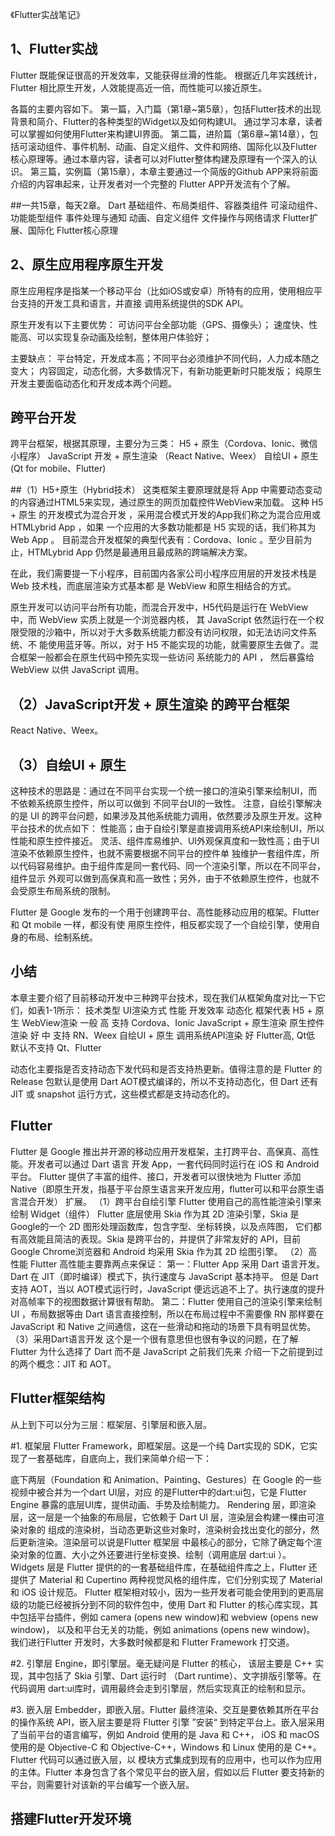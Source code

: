 《Flutter实战笔记》
## 1、Flutter实战
Flutter 既能保证很高的开发效率，又能获得丝滑的性能。
根据近几年实践统计，Flutter 相比原生开发，人效能提高近一倍，而性能可以接近原生。

各篇的主要内容如下。
第一篇，入门篇（第1章~第5章），包括Flutter技术的出现背景和简介、Flutter的各种类型的Widget以及如何构建UI。
通过学习本章，读者可以掌握如何使用Flutter来构建UI界面。
第二篇，进阶篇（第6章~第14章），包括可滚动组件、事件机制、动画、自定义组件、文件和网络、国际化以及Flutter
核心原理等。通过本章内容，读者可以对Flutter整体构建及原理有一个深入的认识。
第三篇，实例篇（第15章），本章主要通过一个简版的Github APP来将前面介绍的内容串起来，让开发者对一个完整的
Flutter APP开发流有个了解。

##一共15章，每天2章。
Dart
基础组件、布局类组件、容器类组件
可滚动组件、功能能型组件
事件处理与通知
动画、自定义组件
文件操作与网络请求
Flutter扩展、国际化
Flutter核心原理

## 2、原生应用程序原生开发
原生应用程序是指某一个移动平台（比如iOS或安卓）所特有的应用，使用相应平台支持的开发工具和语言，并直接
调用系统提供的SDK API。

原生开发有以下主要优势：
可访问平台全部功能（GPS、摄像头）；
速度快、性能高、可以实现复杂动画及绘制，整体用户体验好；

主要缺点：
平台特定，开发成本高；不同平台必须维护不同代码，人力成本随之变大；
内容固定，动态化弱，大多数情况下，有新功能更新时只能发版；
纯原生开发主要面临动态化和开发成本两个问题。

## 跨平台开发
跨平台框架，根据其原理，主要分为三类：
H5 + 原生（Cordova、Ionic、微信小程序）
JavaScript 开发 + 原生渲染 （React Native、Weex）
自绘UI + 原生 (Qt for mobile、Flutter)

##（1）H5+原生（Hybrid技术）
这类框架主要原理就是将 App 中需要动态变动的内容通过HTML5来实现，通过原生的网页加载控件WebView来加载。
这种 H5 + 原生 的开发模式为混合开发 ，采用混合模式开发的App我们称之为混合应用或 HTMLybrid App ，如果
一个应用的大多数功能都是 H5 实现的话，我们称其为 Web App 。
目前混合开发框架的典型代表有：Cordova、Ionic 。至少目前为止，HTMLybrid App 仍然是最通用且最成熟的跨端解决方案。

在此，我们需要提一下小程序，目前国内各家公司小程序应用层的开发技术栈是 Web 技术栈，而底层渲染方式基本都
是 WebView 和原生相结合的方式。

原生开发可以访问平台所有功能，而混合开发中，H5代码是运行在 WebView 中，而 WebView 实质上就是一个浏览器内核，
其 JavaScript 依然运行在一个权限受限的沙箱中，所以对于大多数系统能力都没有访问权限，如无法访问文件系统、不
能使用蓝牙等。所以，对于 H5 不能实现的功能，就需要原生去做了。混合框架一般都会在原生代码中预先实现一些访问
系统能力的 API ， 然后暴露给 WebView 以供 JavaScript 调用。

## （2）JavaScript开发 + 原生渲染 的跨平台框架
React Native、Weex。

## （3）自绘UI + 原生
这种技术的思路是：通过在不同平台实现一个统一接口的渲染引擎来绘制UI，而不依赖系统原生控件，所以可以做到
不同平台UI的一致性。
注意，自绘引擎解决的是 UI 的跨平台问题，如果涉及其他系统能力调用，依然要涉及原生开发。这种平台技术的优点如下：
性能高；由于自绘引擎是直接调用系统API来绘制UI，所以性能和原生控件接近。
灵活、组件库易维护、UI外观保真度和一致性高；由于UI渲染不依赖原生控件，也就不需要根据不同平台的控件单
独维护一套组件库，所以代码容易维护。由于组件库是同一套代码、同一个渲染引擎，所以在不同平台，组件显示
外观可以做到高保真和高一致性；另外，由于不依赖原生控件，也就不会受原生布局系统的限制。

Flutter 是 Google 发布的一个用于创建跨平台、高性能移动应用的框架。Flutter 和 Qt mobile 一样，都没有使
用原生控件，相反都实现了一个自绘引擎，使用自身的布局、绘制系统。

## 小结
本章主要介绍了目前移动开发中三种跨平台技术，现在我们从框架角度对比一下它们，如表1-1所示：
技术类型	            UI渲染方式	        性能	    开发效率	    动态化	        框架代表
H5 + 原生	            WebView渲染	        一般	    高	            支持	        Cordova、Ionic
JavaScript + 原生渲染	原生控件渲染	    好	        中	            支持	        RN、Weex
自绘UI + 原生	        调用系统API渲染	    好	        Flutter高, Qt低	默认不支持	    Qt、Flutter

动态化主要指是否支持动态下发代码和是否支持热更新。值得注意的是 Flutter 的Release 包默认是使用 Dart 
AOT模式编译的，所以不支持动态化，但 Dart 还有 JIT 或 snapshot 运行方式，这些模式都是支持动态化的。

## Flutter
Flutter 是 Google 推出并开源的移动应用开发框架，主打跨平台、高保真、高性能。开发者可以通过 Dart 语言
开发 App，一套代码同时运行在 iOS 和 Android平台。 Flutter 提供了丰富的组件、接口，开发者可以很快地为
Flutter 添加 Native（即原生开发，指基于平台原生语言来开发应用，flutter可以和平台原生语言混合开发） 扩展。
（1）跨平台自绘引擎
Flutter 使用自己的高性能渲染引擎来绘制 Widget（组件）
Flutter 底层使用 Skia 作为其 2D 渲染引擎，Skia 是 Google的一个 2D 图形处理函数库，包含字型、坐标转换，以及点阵图，
它们都有高效能且简洁的表现。Skia 是跨平台的，并提供了非常友好的 API，目前 Google Chrome浏览器和 Android 均采用 
Skia 作为其 2D 绘图引擎。
（2）高性能 
Flutter 高性能主要靠两点来保证：
第一：Flutter App 采用 Dart 语言开发。Dart 在 JIT（即时编译）模式下，执行速度与 JavaScript 基本持平。
但是 Dart 支持 AOT，当以 AOT模式运行时，JavaScript 便远远追不上了。执行速度的提升对高帧率下的视图数据计算很有帮助。
第二：Flutter 使用自己的渲染引擎来绘制 UI ，布局数据等由 Dart 语言直接控制，所以在布局过程中不需要像 
RN 那样要在 JavaScript 和 Native 之间通信，这在一些滑动和拖动的场景下具有明显优势。
（3）采用Dart语言开发
这个是一个很有意思但也很有争议的问题，在了解 Flutter 为什么选择了 Dart 而不是 JavaScript 之前我们先来
介绍一下之前提到过的两个概念：JIT 和 AOT。

## Flutter框架结构
从上到下可以分为三层：框架层、引擎层和嵌入层。

#1. 框架层
Flutter Framework，即框架层。这是一个纯 Dart实现的 SDK，它实现了一套基础库，自底向上，我们来简单介绍一下：

底下两层（Foundation 和 Animation、Painting、Gestures）在 Google 的一些视频中被合并为一个dart UI层，对应
的是Flutter中的dart:ui包，它是 Flutter Engine 暴露的底层UI库，提供动画、手势及绘制能力。
Rendering 层，即渲染层，这一层是一个抽象的布局层，它依赖于 Dart UI 层，渲染层会构建一棵由可渲染对象的
组成的渲染树，当动态更新这些对象时，渲染树会找出变化的部分，然后更新渲染。渲染层可以说是Flutter 框架层
中最核心的部分，它除了确定每个渲染对象的位置、大小之外还要进行坐标变换、绘制（调用底层 dart:ui ）。
Widgets 层是 Flutter 提供的的一套基础组件库，在基础组件库之上，Flutter 还提供了 Material 和 Cupertino 
两种视觉风格的组件库，它们分别实现了 Material 和 iOS 设计规范。
Flutter 框架相对较小，因为一些开发者可能会使用到的更高层级的功能已经被拆分到不同的软件包中，使用 Dart 
和 Flutter 的核心库实现，其中包括平台插件，例如 camera (opens new window)和 webview (opens new window)，
以及和平台无关的功能，例如 animations (opens new window)。
我们进行Flutter 开发时，大多数时候都是和 Flutter Framework 打交道。

#2. 引擎层
Engine，即引擎层。毫无疑问是 Flutter 的核心， 该层主要是 C++ 实现，其中包括了 Skia 引擎、Dart 运行时
（Dart runtime）、文字排版引擎等。在代码调用 dart:ui库时，调用最终会走到引擎层，然后实现真正的绘制和显示。

#3. 嵌入层
Embedder，即嵌入层。Flutter 最终渲染、交互是要依赖其所在平台的操作系统 API，嵌入层主要是将 Flutter 引擎
”安装“ 到特定平台上。嵌入层采用了当前平台的语言编写，例如 Android 使用的是 Java 和 C++， iOS 和 macOS
使用的是 Objective-C 和 Objective-C++，Windows 和 Linux 使用的是 C++。 Flutter 代码可以通过嵌入层，以
模块方式集成到现有的应用中，也可以作为应用的主体。Flutter 本身包含了各个常见平台的嵌入层，假如以后 
Flutter 要支持新的平台，则需要针对该新的平台编写一个嵌入层。

## 搭建Flutter开发环境

